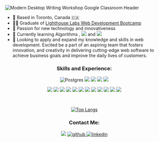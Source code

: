 
![Modern Desktop Writing Workshop Google Classroom Header ](https://user-images.githubusercontent.com/87485026/178397032-15984216-b771-4411-a127-f6ac70e0f6fd.jpg)

- 📍 Based in Toronto, Canada 🇨🇦
- 🧑‍🎓 Graduate of <a href="https://www.lighthouselabs.ca/">Lighthouse Labs Web Development Bootcamp</a>
- 🔭 Passion for new technology and innovativeness 
- 🌱 Currently learning Algorithms 
, <img src='https://img.shields.io/badge/React-20232A?style=for-the-badge&logo=react&logoColor=61DAFB'>
 and <img src='https://img.shields.io/badge/TypeScript-007ACC?style=for-the-badge&logo=typescript&logoColor=white'>
- 👯 Looking to apply and expand my knowledge and skills in web development. Excited be a part of an aspiring team that fosters innovation, and creativity in delivering cutting-edge web software to achieve business goals and improve the daily lives of customers.


<h3 align="center">Skills and Experience:</h3>
<div align="center">

 
 
 ![Postgres](https://img.shields.io/badge/postgres-%23316192.svg?style=for-the-badge&logo=postgresql&logoColor=white)
<img src='https://img.shields.io/badge/-Sass-CC6699?style=for-the-badge&logo=sass&logoColor=white'> <img src='https://camo.githubusercontent.com/88bc7ef2e79a698a55b02b2bc222ea72279f587373920146759027cb72618189/68747470733a2f2f696d672e736869656c64732e696f2f62616467652f4a6176615363726970742d4637444631453f6c6f676f3d6a617661736372697074266c6f676f436f6c6f723d7768697465267374796c653d666c6174'> 
<img src='https://img.shields.io/badge/React-20232A?style=for-the-badge&logo=react&logoColor=61DAFB'>
<img src='https://img.shields.io/badge/Material--UI-0081CB?style=for-the-badge&logo=material-ui&logoColor=white'>

<img src='https://img.shields.io/badge/-JQuery-0769AD?style=for-the-badge&logo=jquery&logoColor=white'> <img src='https://camo.githubusercontent.com/3cbc45bbfdb10192161a85a5e0bdc28a7e63161317ece63f93ad3449f1702d79/68747470733a2f2f696d672e736869656c64732e696f2f62616467652f53514c6974652d3030334235373f6c6f676f3d73716c697465266c6f676f436f6c6f723d7768697465267374796c653d666c6174'> <img src='https://camo.githubusercontent.com/0480df7a6d3be4fa98071c6088410798e79ea5e634355dfb1d5bd3b336e3757d/68747470733a2f2f696d672e736869656c64732e696f2f62616467652f506f737467726553514c2d3431363945313f6c6f676f3d706f737467726573716c266c6f676f436f6c6f723d7768697465267374796c653d666c6174'> <img src='https://camo.githubusercontent.com/271893d0ffe1f8ea477f09bdc051013e49dd1f470d8a46f71b18fd432e918b49/68747470733a2f2f696d672e736869656c64732e696f2f62616467652f527562792d4343333432443f6c6f676f3d72756279266c6f676f436f6c6f723d7768697465267374796c653d666c6174'> <img src='https://camo.githubusercontent.com/b81c33e73a133c6b66ec654ad95d6191613a6a2b8928033bfe824aa516471d4c/68747470733a2f2f696d672e736869656c64732e696f2f62616467652f52756279206f6e205261696c732d4343303030303f6c6f676f3d727562792d6f6e2d7261696c73266c6f676f436f6c6f723d7768697465267374796c653d666c6174'>
<img src='https://img.shields.io/badge/-NodeJs-339933?style=for-the-badge&logo=nodedotjs&logoColor=white'>
<img src='https://img.shields.io/badge/-Express-000000?style=for-the-badge&logo=express&logoColor=white'>
<img src='https://img.shields.io/badge/-Cypress-17202C?style=for-the-badge&logo=cypress&logoColor=white'>
<img src='https://img.shields.io/badge/MongoDB-4EA94B?style=for-the-badge&logo=mongodb&logoColor=white'>
<img src='https://img.shields.io/badge/Heroku-430098?style=for-the-badge&logo=heroku&logoColor=white'>
<img src='https://img.shields.io/badge/Amazon_AWS-232F3E?style=for-the-badge&logo=amazon-aws&logoColor=white'>
<a href="https://glitch.com/@elena.cherpakova" target="_blank"/><img src='https://img.shields.io/badge/Glitch-2800ff?style=for-the-badge&logo=glitch&logoColor=white'>

</div>

<br>

<div align="center">

[![Top Langs](https://github-readme-stats.vercel.app/api/top-langs/?username=ElenaCherpakova&&layout=compact&theme=dark)](https://github.com/ElenaCherpakova/github-readme-stats)

</div>

<h3 align="center">Contact Me:</h3>

<div align="center">

 
<a href="mailto:elena.cherpakova@gmail.com">
<img src="https://img.shields.io/badge/Gmail-D14836?style=for-the-badge&logo=gmail&logoColor=white"/></a>
<a href="https://github.com/ElenaCherpakova" target="_blank">
<img src=https://img.shields.io/badge/github-%2324292e.svg?&style=for-the-badge&logo=github&logoColor=white alt=github />
</a>
<a href="https://www.linkedin.com/in/elena-cherpakova/" target="_blank">
<img src=https://img.shields.io/badge/linkedin-%231E77B5.svg?&style=for-the-badge&logo=linkedin&logoColor=white alt=linkedin  />
</a>  
</div>



